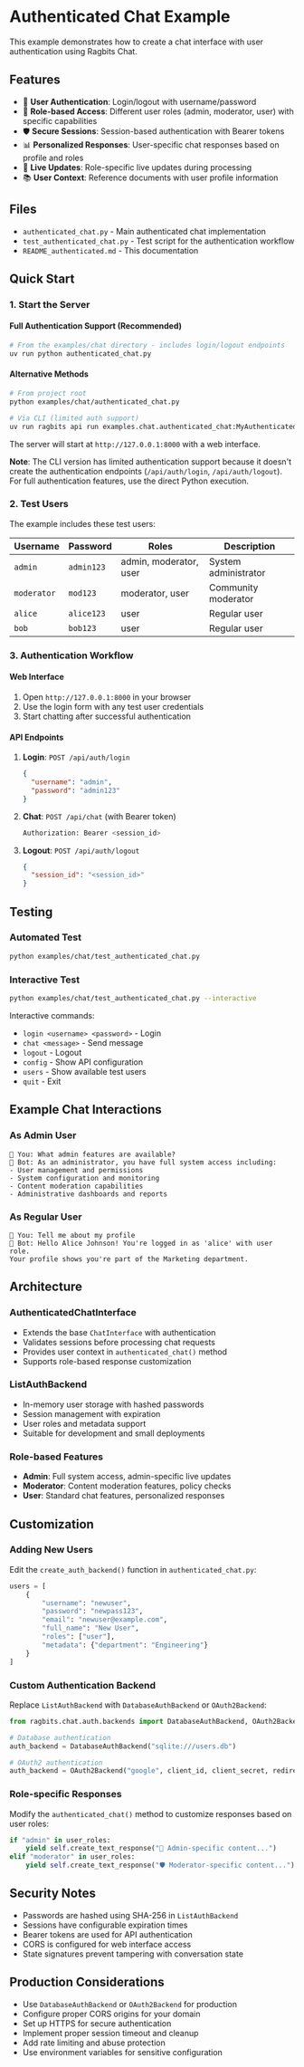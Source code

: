 # Authenticated Chat Example

This example demonstrates how to create a chat interface with user authentication using Ragbits Chat.

## Features

- 🔐 **User Authentication**: Login/logout with username/password
- 👤 **Role-based Access**: Different user roles (admin, moderator, user) with specific capabilities
- 🛡️ **Secure Sessions**: Session-based authentication with Bearer tokens
- 📊 **Personalized Responses**: User-specific chat responses based on profile and roles
- 🔄 **Live Updates**: Role-specific live updates during processing
- 📚 **User Context**: Reference documents with user profile information

## Files

- `authenticated_chat.py` - Main authenticated chat implementation
- `test_authenticated_chat.py` - Test script for the authentication workflow
- `README_authenticated.md` - This documentation

## Quick Start

### 1. Start the Server

#### Full Authentication Support (Recommended)
```bash
# From the examples/chat directory - includes login/logout endpoints
uv run python authenticated_chat.py
```

#### Alternative Methods
```bash
# From project root
python examples/chat/authenticated_chat.py

# Via CLI (limited auth support)
uv run ragbits api run examples.chat.authenticated_chat:MyAuthenticatedChat
```

The server will start at `http://127.0.0.1:8000` with a web interface.

**Note**: The CLI version has limited authentication support because it doesn't create the authentication endpoints (`/api/auth/login`, `/api/auth/logout`). For full authentication features, use the direct Python execution.

### 2. Test Users

The example includes these test users:

| Username  | Password  | Roles                    | Description         |
|-----------|-----------|--------------------------|---------------------|
| `admin`   | `admin123` | admin, moderator, user  | System administrator |
| `moderator` | `mod123` | moderator, user        | Community moderator |
| `alice`   | `alice123` | user                   | Regular user        |
| `bob`     | `bob123`   | user                   | Regular user        |

### 3. Authentication Workflow

#### Web Interface
1. Open `http://127.0.0.1:8000` in your browser
2. Use the login form with any test user credentials
3. Start chatting after successful authentication

#### API Endpoints
1. **Login**: `POST /api/auth/login`
   ```json
   {
     "username": "admin",
     "password": "admin123"
   }
   ```

2. **Chat**: `POST /api/chat` (with Bearer token)
   ```bash
   Authorization: Bearer <session_id>
   ```

3. **Logout**: `POST /api/auth/logout`
   ```json
   {
     "session_id": "<session_id>"
   }
   ```

## Testing

### Automated Test
```bash
python examples/chat/test_authenticated_chat.py
```

### Interactive Test
```bash
python examples/chat/test_authenticated_chat.py --interactive
```

Interactive commands:
- `login <username> <password>` - Login
- `chat <message>` - Send message
- `logout` - Logout
- `config` - Show API configuration
- `users` - Show available test users
- `quit` - Exit

## Example Chat Interactions

### As Admin User
```
💬 You: What admin features are available?
🤖 Bot: As an administrator, you have full system access including:
- User management and permissions
- System configuration and monitoring
- Content moderation capabilities
- Administrative dashboards and reports
```

### As Regular User
```
💬 You: Tell me about my profile
🤖 Bot: Hello Alice Johnson! You're logged in as 'alice' with user role.
Your profile shows you're part of the Marketing department.
```

## Architecture

### AuthenticatedChatInterface
- Extends the base `ChatInterface` with authentication
- Validates sessions before processing chat requests
- Provides user context in `authenticated_chat()` method
- Supports role-based response customization

### ListAuthBackend
- In-memory user storage with hashed passwords
- Session management with expiration
- User roles and metadata support
- Suitable for development and small deployments

### Role-based Features
- **Admin**: Full system access, admin-specific live updates
- **Moderator**: Content moderation features, policy checks
- **User**: Standard chat features, personalized responses

## Customization

### Adding New Users
Edit the `create_auth_backend()` function in `authenticated_chat.py`:

```python
users = [
    {
        "username": "newuser",
        "password": "newpass123",
        "email": "newuser@example.com",
        "full_name": "New User",
        "roles": ["user"],
        "metadata": {"department": "Engineering"}
    }
]
```

### Custom Authentication Backend
Replace `ListAuthBackend` with `DatabaseAuthBackend` or `OAuth2Backend`:

```python
from ragbits.chat.auth.backends import DatabaseAuthBackend, OAuth2Backend

# Database authentication
auth_backend = DatabaseAuthBackend("sqlite:///users.db")

# OAuth2 authentication
auth_backend = OAuth2Backend("google", client_id, client_secret, redirect_uri)
```

### Role-specific Responses
Modify the `authenticated_chat()` method to customize responses based on user roles:

```python
if "admin" in user_roles:
    yield self.create_text_response("🔧 Admin-specific content...")
elif "moderator" in user_roles:
    yield self.create_text_response("🛡️ Moderator-specific content...")
```

## Security Notes

- Passwords are hashed using SHA-256 in `ListAuthBackend`
- Sessions have configurable expiration times
- Bearer tokens are used for API authentication
- CORS is configured for web interface access
- State signatures prevent tampering with conversation state

## Production Considerations

- Use `DatabaseAuthBackend` or `OAuth2Backend` for production
- Configure proper CORS origins for your domain
- Set up HTTPS for secure authentication
- Implement proper session timeout and cleanup
- Add rate limiting and abuse protection
- Use environment variables for sensitive configuration